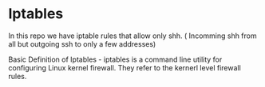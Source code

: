 # Iptables

In this repo we have iptable rules that allow only shh. ( Incomming shh from all but outgoing ssh to only a few addresses)

Basic Definition of Iptables - iptables is a command line utility for configuring Linux kernel firewall. They refer to the kernerl level firewall rules. 

